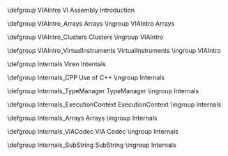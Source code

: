 \defgroup VIAIntro VI Assembly Introduction

\defgroup VIAIntro_Arrays Arrays
\ingroup VIAIntro Arrays

\defgroup VIAIntro_Clusters Clusters
\ingroup VIAIntro

\defgroup VIAIntro_VirtualInstruments VirtualInstruments
\ingroup VIAIntro


\defgroup Internals Vireo Internals

\defgroup Internals_CPP Use of C++
\ingroup Internals

\defgroup Internals_TypeManager TypeManager
\ingroup Internals

\defgroup Internals_ExecutionContext ExecutionContext
\ingroup Internals

\defgroup Internals_Arrays Arrays
\ingroup Internals

\defgroup Internals_VIACodec VIA Codec
\ingroup Internals

\defgroup Internals_SubString SubString
\ingroup Internals



